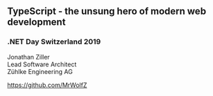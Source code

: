 ## TypeScript - the unsung hero of modern web development

### .NET Day Switzerland 2019

Jonathan Ziller\
Lead Software Architect\
Zühlke Engineering AG

https://github.com/MrWolfZ
